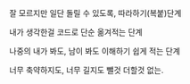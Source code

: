 
잘 모르지만 일단 돌릴 수 있도록, 따라하기(복붙)단계

내가 생각한걸 코드로 단순 옮겨적는 단계

나중의 내가 봐도, 남이 봐도 이해하기 쉽게 적는 단계

너무 축약하지도, 너무 길지도 뺄것 더할것 없는.
